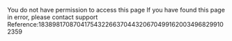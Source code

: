You do not have permission to access this page If you have found this page in error, please contact support Reference:1838981708704175432266370443206704991620034968299102359